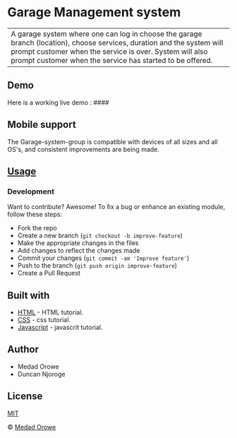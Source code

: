 # Garage Management system

<table>
<tr>
<td>
A garage system where one can log in choose the garage branch (location), choose services, duration and the system will prompt customer when the service is over. System will also prompt customer when the service has started to be offered.
</td>
</tr>
</table>

## Demo
Here is a working live demo :  ####

## Mobile support
The Garage-system-group is compatible with devices of all sizes and all OS's, and consistent improvements are being made.

## [Usage](####)
### Development

Want to contribute? Awesome!
To fix a bug or enhance an existing module, follow these steps:
- Fork the repo
- Create a new branch (`git checkout -b improve-feature`)
- Make the appropriate changes in the files
- Add changes to reflect the changes made
- Commit your changes (`git commit -am 'Improve feature'`)
- Push to the branch (`git push origin improve-feature`)
- Create a Pull Request

## Built with

- [HTML](https://www.w3schools.com/html/) - HTML tutorial.
- [CSS](https://www.w3schools.com/css/) - css tutorial.
- [Javascript](https://www.w3schools.com/js/) - javascrit tutorial.

## Author
- Medad Orowe
- Duncan Njoroge

## License 
[MIT](https://github.com/medad8/Garage-ms/blob/master/LICENSE.md)

 © [Medad Orowe](https://github.com/medad8)